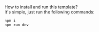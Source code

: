 How to install and run this template? \
It's simple, just run the following commands: 
```
npm i
npm run dev
```
